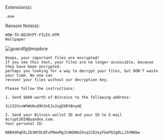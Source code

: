 Extension(s): 
```
.exe
```
Ransom Note(s): 
```
HOW-TO-DECRYPT-FILES.HTM
Wallpaper
```
![goacdfgijlmopbce](https://github.com/user-attachments/assets/edb111a6-d1b7-45fc-9b01-2cd77f08d135)
```
Ooops, your important files are encrypted!
If you see this text, your files are no longer accessible, because they have been encrypted.
perhaps you looking for a way to decrypt your files, but DON'T waste your time. No one can
recover your files without our decryption key.

Please follow the instructions:

1. Send $600 worth of Bitcoins to the following address:

1LS32VsvWhWU6ud9h3xEJuJzgEbRtBnymE

2. Send your Bitcoin wallet ID and your ID to E-mail mcrypt2019@yandex.com.
Your personal ID:

N8B4XRqE6LZb3WYDLBTuP8moMgJCAKN9mZ4sq3JD2eyFGeP8JgDLLJ5XN6bw
```
